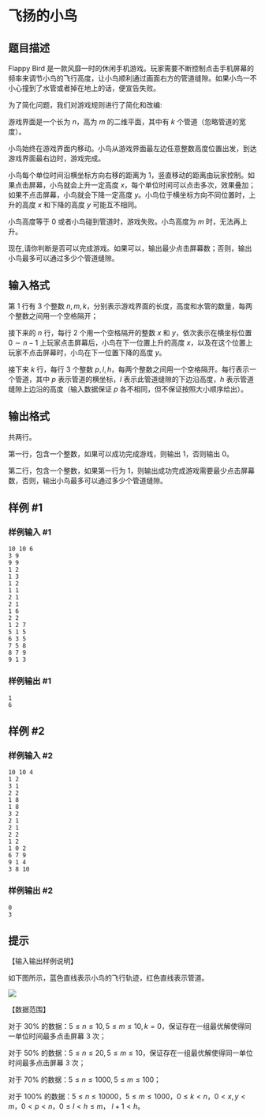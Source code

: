 # 飞扬的小鸟

## 题目描述

Flappy Bird 是一款风靡一时的休闲手机游戏。玩家需要不断控制点击手机屏幕的频率来调节小鸟的飞行高度，让小鸟顺利通过画面右方的管道缝隙。如果小鸟一不小心撞到了水管或者掉在地上的话，便宣告失败。

为了简化问题，我们对游戏规则进行了简化和改编:

游戏界面是一个长为 $n$，高为 $m$ 的二维平面，其中有 $k$ 个管道（忽略管道的宽度）。

小鸟始终在游戏界面内移动。小鸟从游戏界面最左边任意整数高度位置出发，到达游戏界面最右边时，游戏完成。

小鸟每个单位时间沿横坐标方向右移的距离为 $1$，竖直移动的距离由玩家控制。如果点击屏幕，小鸟就会上升一定高度 $x$，每个单位时间可以点击多次，效果叠加；如果不点击屏幕，小鸟就会下降一定高度 $y$。小鸟位于横坐标方向不同位置时，上升的高度 $x$ 和下降的高度 $y$ 可能互不相同。

小鸟高度等于 $0$ 或者小鸟碰到管道时，游戏失败。小鸟高度为 $m$ 时，无法再上升。

现在,请你判断是否可以完成游戏。如果可以，输出最少点击屏幕数；否则，输出小鸟最多可以通过多少个管道缝隙。

## 输入格式

第 $1$ 行有 $3$ 个整数 $n, m, k$，分别表示游戏界面的长度，高度和水管的数量，每两个整数之间用一个空格隔开；

接下来的 $n$ 行，每行 $2$ 个用一个空格隔开的整数 $x$ 和 $y$，依次表示在横坐标位置 $0 \sim n-1$ 上玩家点击屏幕后，小鸟在下一位置上升的高度 $x$，以及在这个位置上玩家不点击屏幕时，小鸟在下一位置下降的高度 $y$。

接下来 $k$ 行，每行 $3$ 个整数 $p,l,h$，每两个整数之间用一个空格隔开。每行表示一个管道，其中 $p$ 表示管道的横坐标，$l$ 表示此管道缝隙的下边沿高度，$h$ 表示管道缝隙上边沿的高度（输入数据保证 $p$ 各不相同，但不保证按照大小顺序给出）。

## 输出格式

共两行。

第一行，包含一个整数，如果可以成功完成游戏，则输出 $1$，否则输出 $0$。

第二行，包含一个整数，如果第一行为 $1$，则输出成功完成游戏需要最少点击屏幕数，否则，输出小鸟最多可以通过多少个管道缝隙。

## 样例 #1

### 样例输入 #1

```
10 10 6 
3 9  
9 9  
1 2  
1 3  
1 2  
1 1  
2 1  
2 1  
1 6  
2 2  
1 2 7 
5 1 5 
6 3 5 
7 5 8 
8 7 9 
9 1 3
```

### 样例输出 #1

```
1
6
```

## 样例 #2

### 样例输入 #2

```
10 10 4 
1 2  
3 1  
2 2  
1 8  
1 8  
3 2  
2 1  
2 1  
2 2  
1 2  
1 0 2 
6 7 9 
9 1 4 
3 8 10
```

### 样例输出 #2

```
0
3
```

## 提示

【输入输出样例说明】

如下图所示，蓝色直线表示小鸟的飞行轨迹，红色直线表示管道。

![](https://cdn.luogu.com.cn/upload/image_hosting/59alxbqi.png)

【数据范围】

对于 $30\%$ 的数据：$5 \leq n \leq 10, 5 \leq m \leq 10, k=0$，保证存在一组最优解使得同一单位时间最多点击屏幕 $3$ 次；

对于 $50\%$ 的数据：$5 \leq n \leq 20, 5 \leq m \leq 10$，保证存在一组最优解使得同一单位时间最多点击屏幕 $3$ 次；

对于 $70\%$ 的数据：$5 \leq n \leq 1000, 5 \leq m \leq 100$；

对于 $100\%$ 的数据：$5 \leq n \leq 10000$，$5 \leq m \leq 1000$，$0 \leq k < n$，$0 < x,y < m$，$0 < p < n$，$0 \leq l < h \leq m$， $l + 1 < h$。
